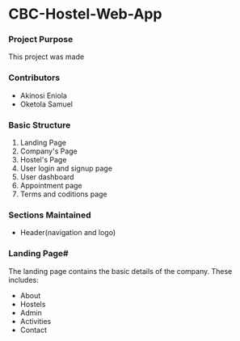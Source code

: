 # CBC-Hostel-Web-App
### Project Purpose
This project was made 
### Contributors
* Akinosi Eniola
* Oketola Samuel
### Basic Structure
1. Landing Page
2. Company's Page
3. Hostel's Page
4. User login and signup page
5. User dashboard
6. Appointment page
7. Terms and coditions page
### Sections Maintained
* Header(navigation and logo)

### Landing Page#
The landing page contains the basic details of the company. These includes:
* About
* Hostels
* Admin
* Activities
* Contact

